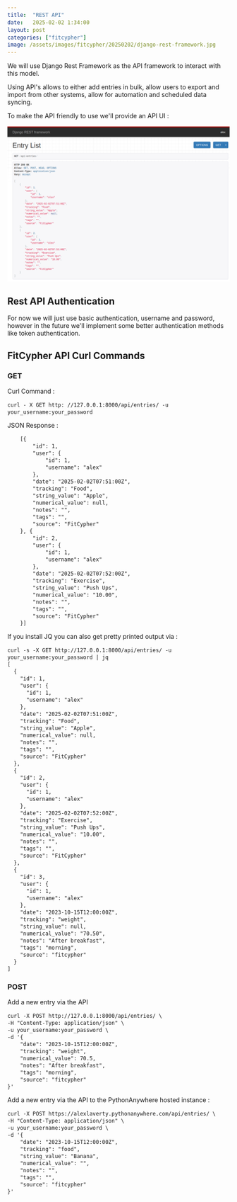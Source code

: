 ```yaml
---
title:  "REST API"
date:   2025-02-02 1:34:00
layout: post
categories: ["fitcypher"]
image: /assets/images/fitcypher/20250202/django-rest-framework.jpg
---
```


We will use Django Rest Framework as the API framework to interact with this model.

Using API's allows to either add entries in bulk, allow users to export and import from other systems, allow for automation and scheduled data syncing.

To make the API friendly to use we'll provide an API UI :

![alt text](/assets/images/fitcypher/20250202/fitcypher-entries-api.png)


## Rest API Authentication 

For now we will just use basic authentication, username and password, however in the future we'll implement some better authentication methods like token authentication.

## FitCypher API Curl Commands 

### GET

Curl Command :

```
curl - X GET http: //127.0.0.1:8000/api/entries/ -u your_username:your_password
```

JSON Response :

```
    [{
        "id": 1,
        "user": {
            "id": 1,
            "username": "alex"
        },
        "date": "2025-02-02T07:51:00Z",
        "tracking": "Food",
        "string_value": "Apple",
        "numerical_value": null,
        "notes": "",
        "tags": "",
        "source": "FitCypher"
    }, {
        "id": 2,
        "user": {
            "id": 1,
            "username": "alex"
        },
        "date": "2025-02-02T07:52:00Z",
        "tracking": "Exercise",
        "string_value": "Push Ups",
        "numerical_value": "10.00",
        "notes": "",
        "tags": "",
        "source": "FitCypher"
    }]
```

If you install JQ you can also get pretty printed output via :

```
curl -s -X GET http://127.0.0.1:8000/api/entries/ -u your_username:your_password | jq
[
  {
    "id": 1,
    "user": {
      "id": 1,
      "username": "alex"
    },
    "date": "2025-02-02T07:51:00Z",
    "tracking": "Food",
    "string_value": "Apple",
    "numerical_value": null,
    "notes": "",
    "tags": "",
    "source": "FitCypher"
  },
  {
    "id": 2,
    "user": {
      "id": 1,
      "username": "alex"
    },
    "date": "2025-02-02T07:52:00Z",
    "tracking": "Exercise",
    "string_value": "Push Ups",
    "numerical_value": "10.00",
    "notes": "",
    "tags": "",
    "source": "FitCypher"
  },
  {
    "id": 3,
    "user": {
      "id": 1,
      "username": "alex"
    },
    "date": "2023-10-15T12:00:00Z",
    "tracking": "weight",
    "string_value": null,
    "numerical_value": "70.50",
    "notes": "After breakfast",
    "tags": "morning",
    "source": "fitcypher"
  }
]
```

### POST 

Add a new entry via the API 

```
curl -X POST http://127.0.0.1:8000/api/entries/ \
-H "Content-Type: application/json" \
-u your_username:your_password \
-d '{
    "date": "2023-10-15T12:00:00Z",
    "tracking": "weight",
    "numerical_value": 70.5,
    "notes": "After breakfast",
    "tags": "morning",
    "source": "fitcypher"
}'
```

Add a new entry via the API to the PythonAnywhere hosted instance :

```
curl -X POST https://alexlaverty.pythonanywhere.com/api/entries/ \
-H "Content-Type: application/json" \
-u your_username:your_password \
-d '{
    "date": "2023-10-15T12:00:00Z",
    "tracking": "food",
    "string_value": "Banana",
    "numerical_value": "",
    "notes": "",
    "tags": "",
    "source": "fitcypher"
}'
```